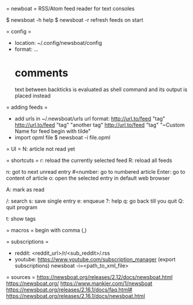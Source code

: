 = newboat =
RSS/Atom feed reader for text consoles




$ newsboat -h
help
$ newsboat -r
refresh feeds on start


= config =
- location: ~/.config/newsboat/config
- format:
  <config-command> <arg1> ...
  # comments
  text between backticks is evaluated as shell command and its output is placed instead

= adding feeds =
- add urls in ~/.newsboat/urls
  url format:
  http://url.to/feed "tag"
  http://url.to/feed "tag" "another tag"
  http://url.to/feed "tag" "~Custom Name for feed begin with tilde"
- import opml file
  $ newsboat -i file.opml


= UI =
N: article not read yet


= shortcuts =
r: reload the currently selected feed
R: reload all feeds

n: got to next unread entry
#<number: go to numbered article
Enter: go to content of article
o: open the selected entry in default web browser


A: mark as read

/: search
s: save single entry
e: enqueue
?: help
q: go back till you quit
Q: quit program


t: show tags

= macros =
begin with comma (,)



= subscriptions =
- reddit: <reddit_url>/r/<sub_reddit>/.rss
- youtube: https://www.youtube.com/subscription_manager (export subscriptions)
  newsboat -i=<path_to_xml_file>


= sources =
https://newsboat.org/releases/2.12/docs/newsboat.html
https://newsboat.org/
https://www.mankier.com/1/newsboat
https://newsboat.org/releases/2.16.1/docs/faq.html#
https://newsboat.org/releases/2.16.1/docs/newsboat.html
